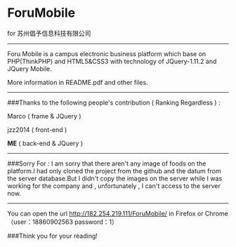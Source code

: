 # ForuMobile
for 苏州倡予信息科技有限公司
<hr>
Foru Mobile is a campus electronic business platform which base on PHP(ThinkPHP) and HTML5&CSS3 with technology of JQuery-1.11.2 and JQuery Mobile.

More information in README.pdf and other files.
<hr>
###Thanks to the following people's contribution ( Ranking Regardless ) :

Marco ( frame & JQuery )

jzz2014 ( front-end )

**ME** ( back-end & JQuery )
<hr>
###Sorry For : 
I am sorry that there aren't any image of foods on the platform.I had only cloned the project from the github and the datum from the server database.But I didn't copy the images on the server while I was working for the company and , unfortunately , I can't access to the server now.
<hr>

You can open the url <a>http://182.254.219.111/ForuMobile/</a> in Firefox or Chrome （user：18860902563 password：1）

###Think you for your reading!